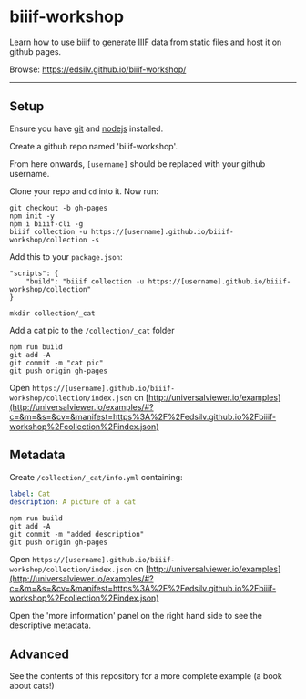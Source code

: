 # biiif-workshop

Learn how to use [biiif](https://github.com/edsilv/biiif) to generate [IIIF](http://iiif.io) data from static files and host it on github pages.

Browse: https://edsilv.github.io/biiif-workshop/

---

## Setup

Ensure you have [git](https://git-scm.com/) and [nodejs](https://nodejs.org/en/) installed.

Create a github repo named 'biiif-workshop'.

From here onwards, `[username]` should be replaced with your github username.

Clone your repo and `cd` into it. Now run:

    git checkout -b gh-pages
    npm init -y
    npm i biiif-cli -g
    biiif collection -u https://[username].github.io/biiif-workshop/collection -s

Add this to your `package.json`:

```
"scripts": {
    "build": "biiif collection -u https://[username].github.io/biiif-workshop/collection"
}
```

    mkdir collection/_cat

Add a cat pic to the `/collection/_cat` folder

    npm run build
    git add -A
    git commit -m "cat pic"
    git push origin gh-pages

Open `https://[username].github.io/biiif-workshop/collection/index.json` on [http://universalviewer.io/examples](http://universalviewer.io/examples/#?c=&m=&s=&cv=&manifest=https%3A%2F%2Fedsilv.github.io%2Fbiiif-workshop%2Fcollection%2Findex.json)

## Metadata

Create `/collection/_cat/info.yml` containing:

```yml
label: Cat
description: A picture of a cat
```

    npm run build
    git add -A
    git commit -m "added description"
    git push origin gh-pages

Open `https://[username].github.io/biiif-workshop/collection/index.json` on [http://universalviewer.io/examples](http://universalviewer.io/examples/#?c=&m=&s=&cv=&manifest=https%3A%2F%2Fedsilv.github.io%2Fbiiif-workshop%2Fcollection%2Findex.json)

Open the 'more information' panel on the right hand side to see the descriptive metadata.

## Advanced

See the contents of this repository for a more complete example (a book about cats!)